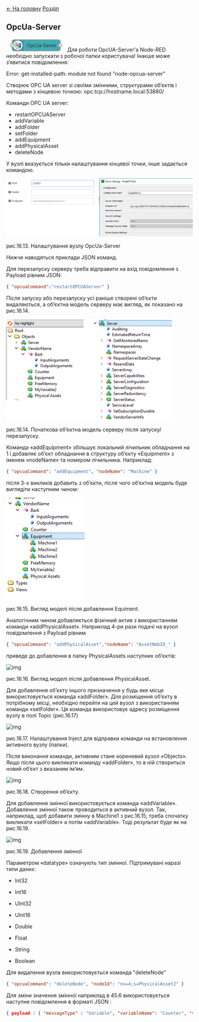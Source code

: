 [<- На головну](../)  [Розділ](README.md)

## OpcUa-Server

![img](media/opcua_server.png)Для роботи OpcUA-Server’а Node-RED необхідно запускати з робочої папки користувача! Інакше може з’явитися повідомлення: 

Error: get-installed-path: module not found "node-opcua-server"

Створює  OPC UA server зі своїми змінними, структурами об’єктів і методами з кінцевою точкою: opc.tcp://hostname.local:53880/

Команди OPC UA server: 

- restartOPCUAServer
- addVariable
- addFolder
- setFolder
- addEquipment
- addPhysicalAsset
- deleteNode

У вузлі вказується тільки налаштування кінцевої точки, інше задається командою.

![img](media/16_13.png)

рис.16.13. Налаштування вузлу OpcUa-Server

Нижче наводяться приклади JSON команд.

Для перезапуску серверу треба відправити на вхід повідомлення з Payload рівним JSON:

```json
{ "opcuaCommand":"restartOPCUAServer" }
```

Після запуску або перезапуску усі раніше створені об’єкти видаляються, а об’єктна модель серверу має вигляд, як показано на рис.16.14. 

 ![img](media/16_14.png)

рис.16.14. Початкова об’єктна модель серверу після запуску/перезапуску.  

Команда «addEquipment» збільшує локальний лічильник обладнання на 1 і добавляє об’єкт обладнання в структуру об’єкту «Equipment» з іменем «nodeName» та номером лічильника. Наприклад: 

```json
{ "opcuaCommand": "addEquipment", "nodeName": "Machine" }
```

після 3-х викликів добавить з об’єкти, після чого об’єктна модель буде виглядіти наступним чином:

![img](media/16_15.png)

рис.16.15. Вигляд моделі після добавлення Equiment.

Аналогічним чином добавляється фізичний актив з використанням команди «addPhysicalAsset». Наприклад 4-ри рази подачі на вузол  повідомлення з Payload рівним 

```json
{ "opcuaCommand": "addPhysicalAsset","nodeName": "AssetNmbID_" }
```

приведе до добавлення в папку PhysicalAssets наступних об’єктів:

![img](file:///C:\Users\san\AppData\Local\Temp\msohtmlclip1\01\clip_image010.jpg)

 

рис.16.16. Вигляд моделі після добавлення PhysicalAsset.

Для добавлення об’єкту іншого призначення у будь яке місце використовується команда «addFolder». Для розміщення об’єкту в потрібному місці, необхідно перейти на цей вузол з використанням команди «setFolder». Ця команда використовує адресу розміщення вузлу в полі Topic (рис.16.17)

![img](file:///C:\Users\san\AppData\Local\Temp\msohtmlclip1\01\clip_image012.jpg)

рис.16.17. Налаштування Inject для відправки команди на встановлення активного вузлу (папки).

Після виконання команди, активним стане кореневий вузол «Objects». Якщо після цього викликати команду «addFolder», то в ній створиться новий об’єкт з вказаним ім’ям. 

![img](file:///C:\Users\san\AppData\Local\Temp\msohtmlclip1\01\clip_image014.gif)

рис.16.18. Створення об’єкту. 

 Для добавлення змінної використовується команда «addVariable». Добавлення змінної також проводиться в активний вузол. Так, наприклад, щоб добавити змінну в Machine1 з рис.16.15, треба спочатку викликати «setFolder» а потім «addVariable». Тоді результат буде як на рис.16.19.

![img](file:///C:\Users\san\AppData\Local\Temp\msohtmlclip1\01\clip_image016.gif)

рис.16.19. Добавлення змінної

Параметром «datatype» означують тип змінної. Підтримувані наразі типи даних:

- Int32

- Int16

- UInt32

- UInt16

- Double

- Float

- String

- Boolean 


Для видалення вузла використовується команда "deleteNode"

```json
{ "opcuaCommand": "deleteNode", "nodeId": "ns=4;s=PhysicalAsset2" }
```

Для зміни значення змінної наприклад в 45.6 використовується наступне повідомлення в форматі JSON :

```json
{ payload : { "messageType" : "Variable", "variableName": "Counter", "variableValue": 45.6 }};
```

